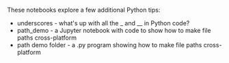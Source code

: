 

These notebooks explore a few additional Python tips:

* underscores - what's up with all the _ and __ in Python code?
* path_demo - a Jupyter notebook with code to show how to make file paths cross-platform
* path demo folder - a .py program showing how to make file paths cross-platform
